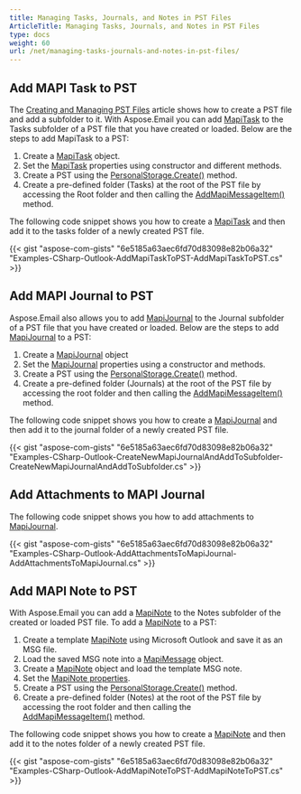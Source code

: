 ```yaml
---
title: Managing Tasks, Journals, and Notes in PST Files
ArticleTitle: Managing Tasks, Journals, and Notes in PST Files
type: docs
weight: 60
url: /net/managing-tasks-journals-and-notes-in-pst-files/
---
```



## **Add MAPI Task to PST**

The [Creating and Managing PST Files](https://docs.aspose.com/email/net/create-and-manage-pst-files/) article shows how to create a PST file and add a subfolder to it. With Aspose.Email you can add [MapiTask](https://reference.aspose.com/email/net/aspose.email.mapi/mapitask/) to the Tasks subfolder of a PST file that you have created or loaded. Below are the steps to add MapiTask to a PST:

1. Create a [MapiTask](https://reference.aspose.com/email/net/aspose.email.mapi/mapitask/) object.
2. Set the [MapiTask](https://reference.aspose.com/email/net/aspose.email.mapi/mapitask/) properties using constructor and different methods.
3. Create a PST using the [PersonalStorage.Create()](https://reference.aspose.com/email/net/aspose.email.storage.pst/personalstorage/create/#create/) method.
4. Create a pre-defined folder (Tasks) at the root of the PST file by accessing the Root folder and then calling the [AddMapiMessageItem()](https://reference.aspose.com/email/net/aspose.email.storage.pst/folderinfo/addmapimessageitem/#addmapimessageitem) method.

The following code snippet shows you how to create a [MapiTask](https://reference.aspose.com/email/net/aspose.email.mapi/mapitask/) and then add it to the tasks folder of a newly created PST file.

{{< gist "aspose-com-gists" "6e5185a63aec6fd70d83098e82b06a32" "Examples-CSharp-Outlook-AddMapiTaskToPST-AddMapiTaskToPST.cs" >}}

## **Add MAPI Journal to PST**

Aspose.Email also allows you to add [MapiJournal](https://reference.aspose.com/email/net/aspose.email.mapi/mapijournal/) to the Journal subfolder of a PST file that you have created or loaded. Below are the steps to add [MapiJournal](https://reference.aspose.com/email/net/aspose.email.mapi/mapijournal/) to a PST:

1. Create a [MapiJournal](https://reference.aspose.com/email/net/aspose.email.mapi/mapijournal/) object
2. Set the [MapiJournal](https://reference.aspose.com/email/net/aspose.email.mapi/mapijournal/) properties using a constructor and methods.
3. Create a PST using the [PersonalStorage.Create()](https://reference.aspose.com/email/net/aspose.email.storage.pst/personalstorage/create/#create/) method.
4. Create a pre-defined folder (Journals) at the root of the PST file by accessing the root folder and then calling the [AddMapiMessageItem()](https://reference.aspose.com/email/net/aspose.email.storage.pst/folderinfo/addmapimessageitem/#addmapimessageitem) method.

The following code snippet shows you how to create a [MapiJournal](https://reference.aspose.com/email/net/aspose.email.mapi/mapijournal/) and then add it to the journal folder of a newly created PST file.

{{< gist "aspose-com-gists" "6e5185a63aec6fd70d83098e82b06a32" "Examples-CSharp-Outlook-CreateNewMapiJournalAndAddToSubfolder-CreateNewMapiJournalAndAddToSubfolder.cs" >}}

## **Add Attachments to MAPI Journal**

The following code snippet shows you how to add attachments to [MapiJournal](https://reference.aspose.com/email/net/aspose.email.mapi/mapijournal/).

{{< gist "aspose-com-gists" "6e5185a63aec6fd70d83098e82b06a32" "Examples-CSharp-Outlook-AddAttachmentsToMapiJournal-AddAttachmentsToMapiJournal.cs" >}}

## **Add MAPI Note to PST**

With Aspose.Email you can add a [MapiNote](https://reference.aspose.com/email/net/aspose.email.mapi/mapinote/) to the Notes subfolder of the created or loaded PST file. To add a [MapiNote](https://reference.aspose.com/email/net/aspose.email.mapi/mapinote/) to a PST:

1. Create a template [MapiNote](https://reference.aspose.com/email/net/aspose.email.mapi/mapinote/) using Microsoft Outlook and save it as an MSG file.
2. Load the saved MSG note into a [MapiMessage](https://reference.aspose.com/email/net/aspose.email.mapi/mapimessage/) object.
3. Create a [MapiNote](https://reference.aspose.com/email/net/aspose.email.mapi/mapinote/) object and load the template MSG note.
4. Set the [MapiNote properties](https://reference.aspose.com/email/net/aspose.email.mapi/mapinote/).
5. Create a PST using the [PersonalStorage.Create()](https://reference.aspose.com/email/net/aspose.email.storage.pst/personalstorage/create/#create/) method.
6. Create a pre-defined folder (Notes) at the root of the PST file by accessing the root folder and then calling the [AddMapiMessageItem()](https://reference.aspose.com/email/net/aspose.email.storage.pst/folderinfo/addmapimessageitem/#addmapimessageitem) method.

The following code snippet shows you how to create a [MapiNote](https://reference.aspose.com/email/net/aspose.email.mapi/mapinote/) and then add it to the notes folder of a newly created PST file.

{{< gist "aspose-com-gists" "6e5185a63aec6fd70d83098e82b06a32" "Examples-CSharp-Outlook-AddMapiNoteToPST-AddMapiNoteToPST.cs" >}}

